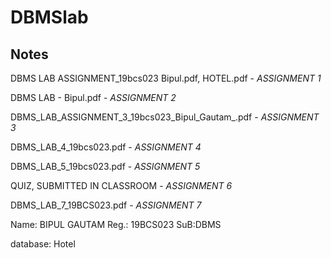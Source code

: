 # DBMSlab

## Notes 

DBMS LAB ASSIGNMENT_19bcs023 Bipul.pdf, HOTEL.pdf - _*ASSIGNMENT 1*_


DBMS LAB - Bipul.pdf - _*ASSIGNMENT 2*_


DBMS_LAB_ASSIGNMENT_3_19bcs023_Bipul_Gautam_.pdf - _*ASSIGNMENT 3*_


DBMS_LAB_4_19bcs023.pdf - _*ASSIGNMENT 4*_


DBMS_LAB_5_19bcs023.pdf - _*ASSIGNMENT 5*_


QUIZ, SUBMITTED IN CLASSROOM - _*ASSIGNMENT 6*_


DBMS_LAB_7_19BCS023.pdf - _*ASSIGNMENT 7*_

Name: BIPUL GAUTAM
Reg.: 19BCS023
SuB:DBMS

database: Hotel           

